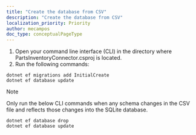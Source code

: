 ```yaml
---
title: "Create the database from CSV"
description: "Create the database from CSV"
localization_priority: Priority
author: mecampos
doc_type: conceptualPageType
---
```


<!---# Create the database from CSV--->

1. Open your command line interface (CLI) in the directory where PartsInventoryConnector.csproj is located.
2. Run the following commands:

```dotnetcli
dotnet ef migrations add InitialCreate
dotnet ef database update
```

> [!NOTE]
> Only run the below CLI commands when any schema changes in the CSV file and reflects those changes into the SQLite database.

```dotnetcli
dotnet ef database drop
dotnet ef database update
```